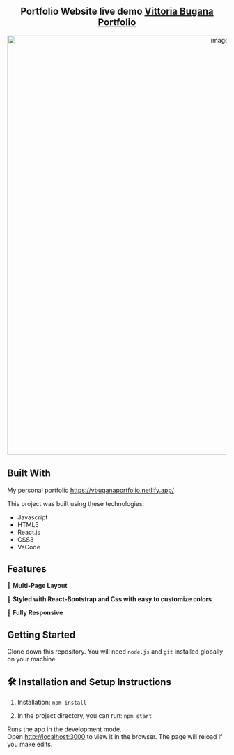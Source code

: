 <h2 align="center">
  Portfolio Website live demo
  <a href="https://vbugana.github.io/react-portfolio-main-hope/" target="_blank">Vittoria Bugana Portfolio</a>
  
</h2>
<div align="center">
  <img width="960" alt="image" src="TBD.png">
</div>

## Built With

My personal portfolio   <a href="https://vbuganaportfolio.netlify.app/" target="_blank">https://vbuganaportfolio.netlify.app/</a> <br/>

This project was built using these technologies:

- Javascript
- HTML5
- React.js
- CSS3
- VsCode

## Features

**📖 Multi-Page Layout**

**🎨 Styled with React-Bootstrap and Css with easy to customize colors**

**📱 Fully Responsive**

## Getting Started

Clone down this repository. You will need `node.js` and `git` installed globally on your machine.

## 🛠 Installation and Setup Instructions

1. Installation: `npm install`

2. In the project directory, you can run: `npm start`

Runs the app in the development mode.\
Open [http://localhost:3000](http://localhost:3000) to view it in the browser.
The page will reload if you make edits.

